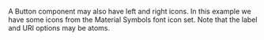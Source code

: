 A Button component may also have left and right icons. In this example we have some icons from the Material Symbols font icon set. Note that the label and URI options may be atoms.